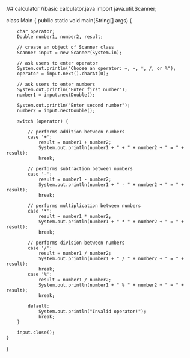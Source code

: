 //# calculator
//basic calculator.java
import java.util.Scanner;

class Main {
    public static void main(String[] args) {

        char operator;
        Double number1, number2, result;

        // create an object of Scanner class
        Scanner input = new Scanner(System.in);

        // ask users to enter operator
        System.out.println("Choose an operator: +, -, *, /, or %");
        operator = input.next().charAt(0);

        // ask users to enter numbers
        System.out.println("Enter first number");
        number1 = input.nextDouble();

        System.out.println("Enter second number");
        number2 = input.nextDouble();

        switch (operator) {

            // performs addition between numbers
            case '+':
                result = number1 + number2;
                System.out.println(number1 + " + " + number2 + " = " + result);
                break;

            // performs subtraction between numbers
            case '-':
                result = number1 - number2;
                System.out.println(number1 + " - " + number2 + " = " + result);
                break;

            // performs multiplication between numbers
            case '*':
                result = number1 * number2;
                System.out.println(number1 + " * " + number2 + " = " + result);
                break;

            // performs division between numbers
            case '/':
                result = number1 / number2;
                System.out.println(number1 + " / " + number2 + " = " + result);
                break;
            case '%':
                result = number1 / number2;
                System.out.println(number1 + " % " + number2 + " = " + result);
                break;

            default:
                System.out.println("Invalid operator!");
                break;
        }

        input.close();
    }
}
